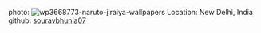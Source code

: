 photo: ![wp3668773-naruto-jiraiya-wallpapers](https://user-images.githubusercontent.com/93206401/193453142-4267bade-4660-42ce-b030-774b68ca2263.jpg)
Location: New Delhi, India
github: [souravbhunia07](https://github.com/souravbhunia07)

